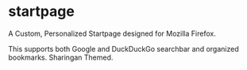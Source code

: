 # startpage
A Custom, Personalized Startpage designed for Mozilla Firefox.

This supports both Google and DuckDuckGo searchbar and organized bookmarks.
Sharingan Themed.
